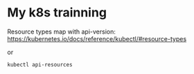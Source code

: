 # My k8s trainning

Resource types map with api-version: https://kubernetes.io/docs/reference/kubectl/#resource-types

or
```
kubectl api-resources
```